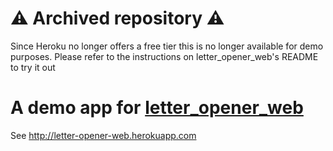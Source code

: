 # ⚠️ Archived repository ⚠️

Since Heroku no longer offers a free tier this is no longer available for demo purposes. Please refer to the instructions on letter_opener_web's README to try it out

# A demo app for [letter_opener_web](https://github.com/fgrehm/letter_opener_web)

See http://letter-opener-web.herokuapp.com
